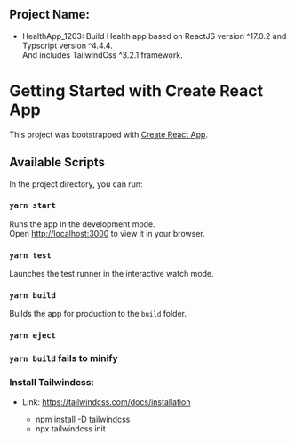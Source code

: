 ## Project Name:

- HealthApp_1203: Build Health app based on ReactJS version ^17.0.2 and Typscript version ^4.4.4.\
  And includes TailwindCss ^3.2.1 framework.

# Getting Started with Create React App

This project was bootstrapped with [Create React App](https://github.com/facebook/create-react-app).

## Available Scripts

In the project directory, you can run:

### `yarn start`

Runs the app in the development mode.\
Open [http://localhost:3000](http://localhost:3000) to view it in your browser.

### `yarn test`

Launches the test runner in the interactive watch mode.

### `yarn build`

Builds the app for production to the `build` folder.

### `yarn eject`

### `yarn build` fails to minify

### Install Tailwindcss:

- Link: https://tailwindcss.com/docs/installation

  - npm install -D tailwindcss
  - npx tailwindcss init
